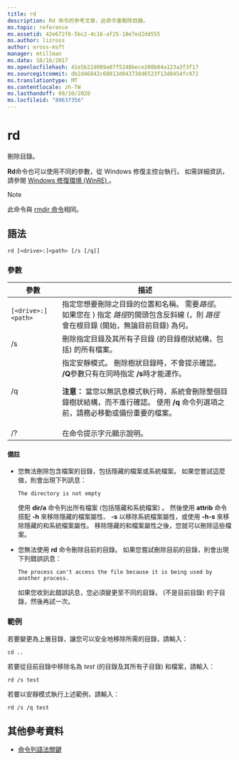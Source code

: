 ```yaml
---
title: rd
description: Rd 命令的參考文章，此命令會刪除目錄。
ms.topic: reference
ms.assetid: 42e672f6-5bc2-4c16-af25-18e7ed2dd555
ms.author: lizross
author: eross-msft
manager: mtillman
ms.date: 10/16/2017
ms.openlocfilehash: 41e5b22d089a07f5248bece208b04a123a3f3f17
ms.sourcegitcommit: db2d46842c68813d043738d6523f13d8454fc972
ms.translationtype: MT
ms.contentlocale: zh-TW
ms.lasthandoff: 09/10/2020
ms.locfileid: "89637356"
---
```

# <a name="rd"></a>rd

刪除目錄。

**Rd**命令也可以使用不同的參數，從 Windows 修復主控台執行。 如需詳細資訊，請參閱 [Windows 修復環境 (WinRE) ](/windows-hardware/manufacture/desktop/windows-recovery-environment--windows-re--technical-reference)。

> [!NOTE]
> 此命令與 [rmdir 命令](rmdir.md)相同。

## <a name="syntax"></a>語法

```
rd [<drive>:]<path> [/s [/q]]
```

### <a name="parameters"></a>參數

| 參數 | 描述 |
|--|--|
| `[<drive>:]<path>` | 指定您想要刪除之目錄的位置和名稱。 需要*路徑*。 如果您在 \) 指定 *路徑*的開頭包含反斜線 (，則 *路徑* 會在根目錄 (開始，無論目前目錄) 為何。 |
| /s | 刪除指定目錄及其所有子目錄 (的目錄樹狀結構，包括) 的所有檔案。 |
| /q | 指定安靜模式。 刪除樹狀目錄時，不會提示確認。 **/Q**參數只有在同時指定 **/s**時才能運作。<p>**注意：** 當您以無訊息模式執行時，系統會刪除整個目錄樹狀結構，而不進行確認。 使用 **/q** 命令列選項之前，請務必移動或備份重要的檔案。 |
| /? | 在命令提示字元顯示說明。 |

#### <a name="remarks"></a>備註

- 您無法刪除包含檔案的目錄，包括隱藏的檔案或系統檔案。 如果您嘗試這麼做，則會出現下列訊息：

    `The directory is not empty`

    使用 **dir/a** 命令列出所有檔案 (包括隱藏和系統檔案) 。 然後使用 **attrib** 命令搭配 **-h** 來移除隱藏的檔案屬性、 **-s** 以移除系統檔案屬性，或使用 **-h-s** 來移除隱藏的和系統檔案屬性。 移除隱藏的和檔案屬性之後，您就可以刪除這些檔案。

- 您無法使用 **rd** 命令刪除目前的目錄。 如果您嘗試刪除目前的目錄，則會出現下列錯誤訊息：

    `The process can't access the file because it is being used by another process.`

    如果您收到此錯誤訊息，您必須變更至不同的目錄， (不是目前目錄) 的子目錄，然後再試一次。

### <a name="examples"></a>範例

若要變更為上層目錄，讓您可以安全地移除所需的目錄，請輸入：

```
cd ..
```

若要從目前目錄中移除名為 *test* (的目錄及其所有子目錄) 和檔案，請輸入：

```
rd /s test
```

若要以安靜模式執行上述範例，請輸入：

```
rd /s /q test
```

## <a name="additional-references"></a>其他參考資料

- [命令列語法關鍵](command-line-syntax-key.md)
